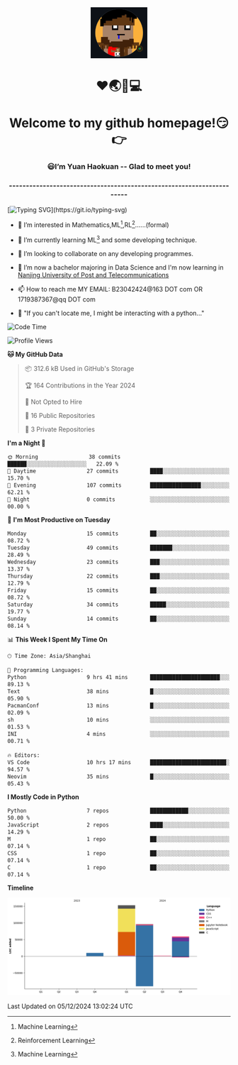 <div align=center>
  <img width=128 src="image/figure.png">
</div>
<h1 align="center">❤🌏🚩💻</h1>
<h1 align="center">Welcome to my github homepage!😏👉</h1>
<h3 align="center" >😃I’m Yuan Haokuan -- Glad to meet you!</h3>
<h3 align="center" >----------------------------------------------------------------------</h3>

  [![Typing SVG](https://readme-typing-svg.herokuapp.com?font=Fira+Code&pause=1000&random=false&width=450&lines=Here's+my+personal+infomation:)](https://git.io/typing-svg)

- 👀 I’m interested in Mathematics,ML[^1],RL[^2]......(formal)
  
- 🌱 I’m currently learning ML[^1] and some developing technique.
  
- 💞️ I’m looking to collaborate on any developing programmes.
  
- 🍉 I’m now a bachelor majoring in Data Science and I'm now learning in [Nanjing University of Post and Telecommunications](https://www.njupt.edu.cn/main.psp)
  
- 📫 How to reach me MY EMAIL: B23042424@163 DOT com OR 1719387367@qq DOT com

- 🐍 "If you can't locate me, I might be interacting with a python..."

<!--START_SECTION:waka-->
![Code Time](http://img.shields.io/badge/Code%20Time-220%20hrs%2050%20mins-blue)

![Profile Views](http://img.shields.io/badge/Profile%20Views-12-blue)

**🐱 My GitHub Data** 

> 📦 312.6 kB Used in GitHub's Storage 
 > 
> 🏆 164 Contributions in the Year 2024
 > 
> 🚫 Not Opted to Hire
 > 
> 📜 16 Public Repositories 
 > 
> 🔑 3 Private Repositories 
 > 
**I'm a Night 🦉** 

```text
🌞 Morning                38 commits          ██████░░░░░░░░░░░░░░░░░░░   22.09 % 
🌆 Daytime                27 commits          ████░░░░░░░░░░░░░░░░░░░░░   15.70 % 
🌃 Evening                107 commits         ████████████████░░░░░░░░░   62.21 % 
🌙 Night                  0 commits           ░░░░░░░░░░░░░░░░░░░░░░░░░   00.00 % 
```
📅 **I'm Most Productive on Tuesday** 

```text
Monday                   15 commits          ██░░░░░░░░░░░░░░░░░░░░░░░   08.72 % 
Tuesday                  49 commits          ███████░░░░░░░░░░░░░░░░░░   28.49 % 
Wednesday                23 commits          ███░░░░░░░░░░░░░░░░░░░░░░   13.37 % 
Thursday                 22 commits          ███░░░░░░░░░░░░░░░░░░░░░░   12.79 % 
Friday                   15 commits          ██░░░░░░░░░░░░░░░░░░░░░░░   08.72 % 
Saturday                 34 commits          █████░░░░░░░░░░░░░░░░░░░░   19.77 % 
Sunday                   14 commits          ██░░░░░░░░░░░░░░░░░░░░░░░   08.14 % 
```


📊 **This Week I Spent My Time On** 

```text
🕑︎ Time Zone: Asia/Shanghai

💬 Programming Languages: 
Python                   9 hrs 41 mins       ██████████████████████░░░   89.13 % 
Text                     38 mins             █░░░░░░░░░░░░░░░░░░░░░░░░   05.90 % 
PacmanConf               13 mins             █░░░░░░░░░░░░░░░░░░░░░░░░   02.09 % 
sh                       10 mins             ░░░░░░░░░░░░░░░░░░░░░░░░░   01.53 % 
INI                      4 mins              ░░░░░░░░░░░░░░░░░░░░░░░░░   00.71 % 

🔥 Editors: 
VS Code                  10 hrs 17 mins      ████████████████████████░   94.57 % 
Neovim                   35 mins             █░░░░░░░░░░░░░░░░░░░░░░░░   05.43 % 
```

**I Mostly Code in Python** 

```text
Python                   7 repos             ████████████░░░░░░░░░░░░░   50.00 % 
JavaScript               2 repos             ████░░░░░░░░░░░░░░░░░░░░░   14.29 % 
M                        1 repo              ██░░░░░░░░░░░░░░░░░░░░░░░   07.14 % 
CSS                      1 repo              ██░░░░░░░░░░░░░░░░░░░░░░░   07.14 % 
C                        1 repo              ██░░░░░░░░░░░░░░░░░░░░░░░   07.14 % 
```



**Timeline**

![Lines of Code chart](https://raw.githubusercontent.com/WilbertYuan/WilbertYuan/main/assets/bar_graph.png)


 Last Updated on 05/12/2024 13:02:24 UTC
<!--END_SECTION:waka-->

<!---
WilbertYuan/WilbertYuan is a ✨ special ✨ repository because its `README.md` (this file) appears on your GitHub profile.
You can click the Preview link to take a look at your changes.
--->
[^1]:Machine Learning
[^2]:Reinforcement Learning
